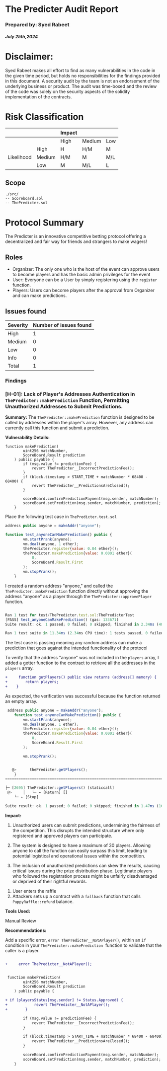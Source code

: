 <!DOCTYPE html>
<html>
<body>

<div class="full-page">
    <div>
    <h1>The Predicter Audit Report</h1>
    <h3>Prepared by: Syed Rabeet</h3>
    <h5>July 25th,2024</h5>
    </div>

</div>

</body>
</html>

# Disclaimer:

Syed Rabeet makes all effort to find as many vulnerabilities in the code in the given time period, but holds no responsibilities for the findings provided in this document. A security audit by the team is not an endorsement of the underlying business or product. The audit was time-boxed and the review of the code was solely on the security aspects of the solidity implementation of the contracts.


# Risk Classification

|            |        | Impact |        |     |
| ---------- | ------ | ------ | ------ | --- |
|            |        | High   | Medium | Low |
|            | High   | H      | H/M    | M   |
| Likelihood | Medium | H/M    | M      | M/L |
|            | Low    | M      | M/L    | L   |

## Scope

```
./src/
-- Scoreboard.sol
-- ThePredicter.sol
```

# Protocol Summary 

The Predicter is an innovative competitive betting protocol offering a decentralized and fair way for friends and strangers to make wagers!

## Roles

-  Organizer: The only one who is the host of the event can approve users to become players and has the basic admin privileges for the event
-  User: Everyone can be a User by simply registering using the `register` function.
- Players: Users can become players after the approval from Organizer and can make predictions.

## Issues found

| Severity | Number of issues found |
| -------- | ---------------------- |
| High     | 1                      |
| Medium   | 0                      |
| Low      | 0                      |
| Info     | 0                      |
| Total    | 1                      |

### Findings

### [H-01]: Lack of Player's Addresses Authentication in `ThePredicter::makePrediction` Function, Permitting Unauthorized Addresses to Submit Predictions.

**Summary:** The `ThePredicter::makePrediction` function is designed to be called by addresses within the player's array. However, any address can currently call this function and submit a prediction.

**Vulnerability Details:**

```solidity
function makePrediction(
        uint256 matchNumber,
        ScoreBoard.Result prediction
    ) public payable {
        if (msg.value != predictionFee) {
            revert ThePredicter__IncorrectPredictionFee();
        }
        if (block.timestamp > START_TIME + matchNumber * 68400 - 68400) {
            revert ThePredicter__PredictionsAreClosed();
        }

        scoreBoard.confirmPredictionPayment(msg.sender, matchNumber);
        scoreBoard.setPrediction(msg.sender, matchNumber, prediction);
    }
```

Place the following test case in `ThePredicter.test.sol`

```javascript
address public anyone = makeAddr("anyone");

function test_anyoneCanMakePrediction() public {
        vm.startPrank(anyone);
        vm.deal(anyone, 1 ether);
        thePredicter.register{value: 0.04 ether}();
        thePredicter.makePrediction{value: 0.0001 ether}(
            0,
            ScoreBoard.Result.First
        );
        vm.stopPrank();
    }
```

I created a random address "anyone," and called the `ThePredicter::makePrediction` function directly without approving the address "anyone" as a player through the `ThePredicter::approvePlayer` function.

```javascript

Ran 1 test for test/ThePredicter.test.sol:ThePredicterTest
[PASS] test_anyoneCanMakePrediction() (gas: 133671)
Suite result: ok. 1 passed; 0 failed; 0 skipped; finished in 2.34ms (481.50µs CPU time)

Ran 1 test suite in 11.34ms (2.34ms CPU time): 1 tests passed, 0 failed, 0 skipped (1 total tests)

```

The test case is passing meaning any random address can make a prediction that goes against the intended functionality of the protocol

To verify that the address "anyone" was not included in the `players` array, I added a getter function to the contract to retrieve all the addresses in the `players` array.

```diff
+     function getPlayers() public view returns (address[] memory) {
+        return players;
+    }
```

As expected, the verification was successful because the function returned an empty array.

```javascript
 address public anyone = makeAddr("anyone");
    function test_anyoneCanMakePrediction() public {
        vm.startPrank(anyone);
        vm.deal(anyone, 1 ether);
        thePredicter.register{value: 0.04 ether}();
        thePredicter.makePrediction{value: 0.0001 ether}(
            0,
            ScoreBoard.Result.First
        );

        vm.stopPrank();


   @>      thePredicter.getPlayers();
    }
===============================================================================

├─ [2695] ThePredicter::getPlayers() [staticcall]
 @>     │   └─ ← [Return] []
    └─ ← [Stop]

Suite result: ok. 1 passed; 0 failed; 0 skipped; finished in 1.47ms (164.50µs CPU time)
```

**Impact:**

1. Unauthorized users can submit predictions, undermining the fairness of the competition. This disrupts the intended structure where only registered and approved players can participate.

2. The system is designed to have a maximum of 30 players. Allowing anyone to call the function can easily surpass this limit, leading to potential logistical and operational issues within the competition.

3. The inclusion of unauthorized predictions can skew the results, causing critical issues during the prize distribution phase. Legitimate players who followed the registration process might be unfairly disadvantaged or deprived of their rightful rewards.

1) User enters the raffle
2) Attackers sets up a contract with a `fallback` function that calls `PuppyRaffle::refund` balance.

**Tools Used:**

Manual Review

**Recommendations:**

Add a specific error, `error ThePredicter__NotAPlayer()`, within an `if` condition in your `ThePredicter::makePrediction`  function to validate that the caller is a player.

```diff

+     error ThePredicter__NotAPlayer();


 function makePrediction(
        uint256 matchNumber,
        ScoreBoard.Result prediction
    ) public payable {

+ if (playersStatus[msg.sender] != Status.Approved) {
+            revert ThePredicter__NotAPlayer();
+        }

        if (msg.value != predictionFee) {
            revert ThePredicter__IncorrectPredictionFee();
        }

        if (block.timestamp > START_TIME + matchNumber * 68400 - 68400) {
            revert ThePredicter__PredictionsAreClosed();
        }

        scoreBoard.confirmPredictionPayment(msg.sender, matchNumber);
        scoreBoard.setPrediction(msg.sender, matchNumber, prediction);
    }
```
